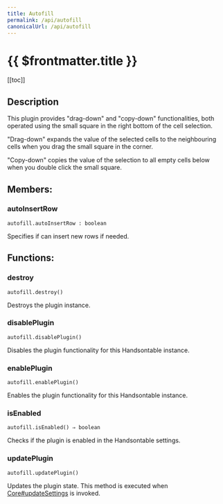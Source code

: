 ```yaml
---
title: Autofill
permalink: /api/autofill
canonicalUrl: /api/autofill
---
```


# {{ $frontmatter.title }}

[[toc]]

## Description


This plugin provides "drag-down" and "copy-down" functionalities, both operated using the small square in the right
bottom of the cell selection.

"Drag-down" expands the value of the selected cells to the neighbouring cells when you drag the small
square in the corner.

"Copy-down" copies the value of the selection to all empty cells below when you double click the small square.


## Members:

### autoInsertRow
`autofill.autoInsertRow : boolean`

Specifies if can insert new rows if needed.


## Functions:

### destroy
`autofill.destroy()`

Destroys the plugin instance.



### disablePlugin
`autofill.disablePlugin()`

Disables the plugin functionality for this Handsontable instance.



### enablePlugin
`autofill.enablePlugin()`

Enables the plugin functionality for this Handsontable instance.



### isEnabled
`autofill.isEnabled() ⇒ boolean`

Checks if the plugin is enabled in the Handsontable settings.



### updatePlugin
`autofill.updatePlugin()`

Updates the plugin state. This method is executed when [Core#updateSettings](./Core/#updateSettings) is invoked.


